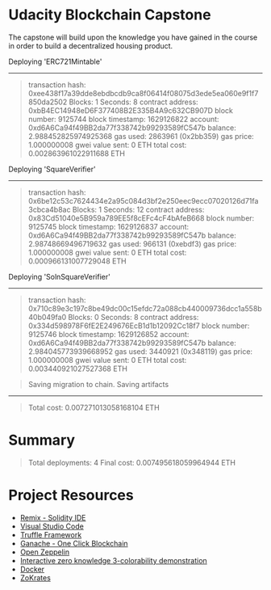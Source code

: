 # Udacity Blockchain Capstone

The capstone will build upon the knowledge you have gained in the course in order to build a decentralized housing product.

Deploying 'ERC721Mintable'

---

> transaction hash: 0xee438f17a39dde8ebdbcdb9ca8f06414f08075d3ede5ea060e9f1f7850da2502
> Blocks: 1 Seconds: 8
> contract address: 0xbB4EC14948eD6F377408B2E335B4A9c632CB907D
> block number: 9125744
> block timestamp: 1629126822
> account: 0xd6A6Ca94f49BB2da77f338742b99293589fC547b
> balance: 2.988452825974925368
> gas used: 2863961 (0x2bb359)
> gas price: 1.000000008 gwei
> value sent: 0 ETH
> total cost: 0.002863961022911688 ETH

Deploying 'SquareVerifier'

---

> transaction hash: 0x6be12c53c7624434e2a95c084d3bf2e250eec9ecc07020126d71fa3cbca4b8ac
> Blocks: 1 Seconds: 12
> contract address: 0x83Cd51040e5B959a789EE5f8cEFc4cF4bAfeB668
> block number: 9125745
> block timestamp: 1629126837
> account: 0xd6A6Ca94f49BB2da77f338742b99293589fC547b
> balance: 2.98748669496719632
> gas used: 966131 (0xebdf3)
> gas price: 1.000000008 gwei
> value sent: 0 ETH
> total cost: 0.000966131007729048 ETH

Deploying 'SolnSquareVerifier'

---

> transaction hash: 0x710c89e3c197c8be49dc00c15efdc72a088cb440009736dcc1a558b40b049fa0
> Blocks: 0 Seconds: 8
> contract address: 0x334d598978F6fE2E249676EcB1d1b12092Cc18f7
> block number: 9125746
> block timestamp: 1629126852
> account: 0xd6A6Ca94f49BB2da77f338742b99293589fC547b
> balance: 2.984045773939668952
> gas used: 3440921 (0x348119)
> gas price: 1.000000008 gwei
> value sent: 0 ETH
> total cost: 0.003440921027527368 ETH

> Saving migration to chain.
> Saving artifacts

---

> Total cost: 0.007271013058168104 ETH

# Summary

> Total deployments: 4
> Final cost: 0.007495618059964944 ETH

# Project Resources

- [Remix - Solidity IDE](https://remix.ethereum.org/)
- [Visual Studio Code](https://code.visualstudio.com/)
- [Truffle Framework](https://truffleframework.com/)
- [Ganache - One Click Blockchain](https://truffleframework.com/ganache)
- [Open Zeppelin ](https://openzeppelin.org/)
- [Interactive zero knowledge 3-colorability demonstration](http://web.mit.edu/~ezyang/Public/graph/svg.html)
- [Docker](https://docs.docker.com/install/)
- [ZoKrates](https://github.com/Zokrates/ZoKrates)
